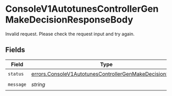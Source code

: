# ConsoleV1AutotunesControllerGenMakeDecisionResponseBody

Invalid request. Please check the request input and try again.


## Fields

| Field                                                                                                                                | Type                                                                                                                                 | Required                                                                                                                             | Description                                                                                                                          |
| ------------------------------------------------------------------------------------------------------------------------------------ | ------------------------------------------------------------------------------------------------------------------------------------ | ------------------------------------------------------------------------------------------------------------------------------------ | ------------------------------------------------------------------------------------------------------------------------------------ |
| `status`                                                                                                                             | [errors.ConsoleV1AutotunesControllerGenMakeDecisionStatus](../../models/errors/consolev1autotunescontrollergenmakedecisionstatus.md) | :heavy_check_mark:                                                                                                                   | N/A                                                                                                                                  |
| `message`                                                                                                                            | *string*                                                                                                                             | :heavy_check_mark:                                                                                                                   | N/A                                                                                                                                  |